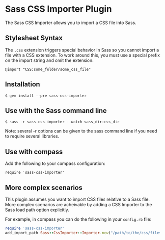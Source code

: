 # Sass CSS Importer Plugin

The Sass CSS Importer allows you to import a CSS file into Sass.

## Stylesheet Syntax

The `.css` extension triggers special behavior in Sass so you cannot
import a file with a CSS extension. To work around this, you must use a
special prefix on the import string and omit the extension.

    @import "CSS:some_folder/some_css_file"

## Installation

    $ gem install --pre sass-css-importer

## Use with the Sass command line

    $ sass -r sass-css-importer --watch sass_dir:css_dir

Note: several -r options can be given to the sass command line if you
need to require several libraries.

## Use with compass

Add the following to your compass configuration:

    require 'sass-css-importer'

## More complex scenarios

This plugin assumes you want to import CSS files relative to a Sass
file. More complex scenarios are acheivable by adding a CSS Importer to
the Sass load path option explicitly.

For example, in compass you can do the following in your `config.rb`
file:

```ruby
require 'sass-css-importer'
add_import_path Sass::CssImporter::Importer.new("/path/to/the/css/files")
```



